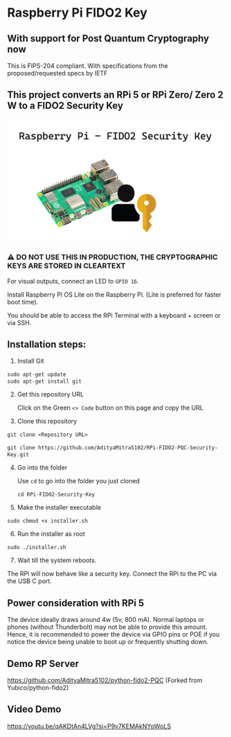 # Raspberry Pi FIDO2 Key

## With support for Post Quantum Cryptography now

This is FIPS-204 compliant. With specifications from the proposed/requested specs by IETF

## This project converts an RPi 5 or RPi Zero/ Zero 2 W to a FIDO2 Security Key

![Banner](image.png)

### ⚠️ DO NOT USE THIS IN PRODUCTION, THE CRYPTOGRAPHIC KEYS ARE STORED IN CLEARTEXT

For visual outputs, connect an LED to `GPIO 16`.

Install Raspberry Pi OS Lite on the Raspberry Pi. (Lite is preferred for faster boot time).

You should be able to access the RPi Terminal with a keyboard + screen or via SSH.

## Installation steps:

1. Install Git
```
sudo apt-get update
sudo apt-get install git
```

2. Get this repository URL
    
    Click on the Green `<> Code` button on this page and copy the URL

3. Clone this repository
```
git clone <Repository URL>
```

```
git clone https://github.com/AdityaMitra5102/RPi-FIDO2-PQC-Security-Key.git
```

4. Go into the folder

    Use `cd` to go into the folder you just cloned

   ```
   cd RPi-FIDO2-Security-Key
   ```

6. Make the installer executable
```
sudo chmod +x installer.sh
```

6. Run the installer as root
```
sudo ./installer.sh
```
7. Wait till the system reboots.

The RPi will now behave like a security key. Connect the RPi to the PC via the USB C port.

## Power consideration with RPi 5

The device ideally draws around 4w (5v, 800 mA). Normal laptops or phones (without Thunderbolt) may not be able to provide this amount. Hence, it is recommended to power the device via GPIO pins or POE if you notice the device being unable to boot up or frequently shutting down.

## Demo RP Server
https://github.com/AdityaMitra5102/python-fido2-PQC (Forked from Yubico/python-fido2)

## Video Demo
https://youtu.be/qAKDtAn4LVg?si=P9v7KEMAkNYpWoLS


